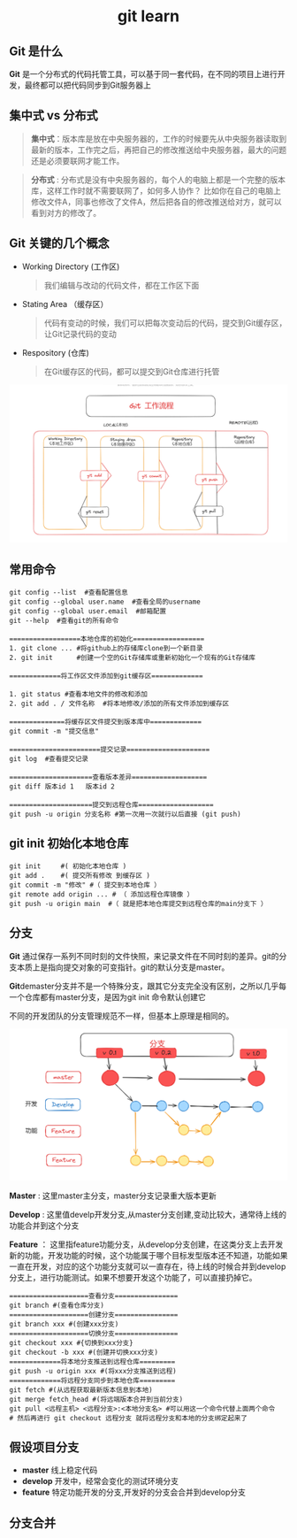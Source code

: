<h1 align="center">git learn</h1>

## Git 是什么
**Git** 是一个分布式的代码托管工具，可以基于同一套代码，在不同的项目上进行开发，最终都可以把代码同步到Git服务器上

## 集中式 vs 分布式

> **集中式**：版本库是放在中央服务器的，工作的时候要先从中央服务器读取到最新的版本，工作完之后，再把自己的修改推送给中央服务器，最大的问题还是必须要联网才能工作。

> **分布式** : 分布式是没有中央服务器的，每个人的电脑上都是一个完整的版本库，这样工作时就不需要联网了，如何多人协作？ 比如你在自己的电脑上修改文件A，同事也修改了文件A，然后把各自的修改推送给对方，就可以看到对方的修改了。


## Git 关键的几个概念

- Working Directory (工作区)
  > 我们编辑与改动的代码文件，都在工作区下面 
- Stating Area （缓存区）
  > 代码有变动的时候，我们可以把每次变动后的代码，提交到Git缓存区，让Git记录代码的变动
- Respository (仓库)
  > 在Git缓存区的代码，都可以提交到Git仓库进行托管

![Alt text](image-2.png)
## 常用命令

```shell
git config --list  #查看配置信息
git config --global user.name  #查看全局的username
git config --global user.email  #邮箱配置
git --help  #查看git的所有命令

==================本地仓库的初始化==================
1. git clone ... #将github上的存储库clone到一个新目录
2. git init      #创建一个空的Git存储库或重新初始化一个现有的Git存储库

=============将工作区文件添加到git缓存区=============

1. git status #查看本地文件的修改和添加
2. git add . / 文件名称  #将本地修改/添加的所有文件添加到缓存区

==============将缓存区文件提交到版本库中=============
git commit -m "提交信息"

=======================提交记录=====================
git log  #查看提交记录

=====================查看版本差异===================
git diff 版本id 1   版本id 2

=====================提交到远程仓库===================
git push -u origin 分支名称 #第一次用一次就行以后直接 (git push)

```

## git init 初始化本地仓库
```shell
git init     #( 初始化本地仓库 )
git add .    #( 提交所有修改 到缓存区 )
git commit -m "修改" #（ 提交到本地仓库 ）
git remote add origin ... # （ 添加远程仓库镜像 ）
git push -u origin main  #（ 就是把本地仓库提交到远程仓库的main分支下 ）
```

## 分支

**Git** 通过保存一系列不同时刻的文件快照，来记录文件在不同时刻的差异。git的分支本质上是指向提交对象的可变指针。git的默认分支是master。

**Git**demaster分支并不是一个特殊分支，跟其它分支完全没有区别，之所以几乎每一个仓库都有master分支，是因为git init 命令默认创建它

不同的开发团队的分支管理规范不一样，但基本上原理是相同的。

![Alt text](image-3.png)

**Master** : 这里master主分支，master分支记录重大版本更新

**Develop** : 这里值develp开发分支,从master分支创建,变动比较大，通常待上线的功能合并到这个分支

**Feature** ： 这里指feature功能分支，从develop分支创建，在这类分支上去开发新的功能，开发功能的时候，这个功能属于哪个目标发型版本还不知道，功能如果一直在开发，对应的这个功能分支就可以一直存在，待上线的时候合并到develop分支上，进行功能测试。如果不想要开发这个功能了，可以直接扔掉它。


``` shell
====================查看分支================
git branch #(查看仓库分支)
====================创建分支================
git branch xxx #(创建xxx分支)
====================切换分支================
git checkout xxx #{切换到xxx分支}
git checkout -b xxx #(创建并切换xxx分支)
=============将本地分支推送到远程仓库=========
git push -u origin xxx #(将xxx分支推送到远程)
=============将远程分支同步到本地仓库=========
git fetch #(从远程获取最新版本信息到本地)
git merge fetch_head #(将远端版本合并到当前分支)
git pull <远程主机> <远程分支>:<本地分支名> #可以用这一个命令代替上面两个命令
# 然后再进行 git checkout 远程分支 就将远程分支和本地的分支绑定起来了
```


## 假设项目分支
- **master** 线上稳定代码
- **develop** 开发中，经常会变化的测试环境分支
- **feature** 特定功能开发的分支,开发好的分支会合并到develop分支


## 分支合并

